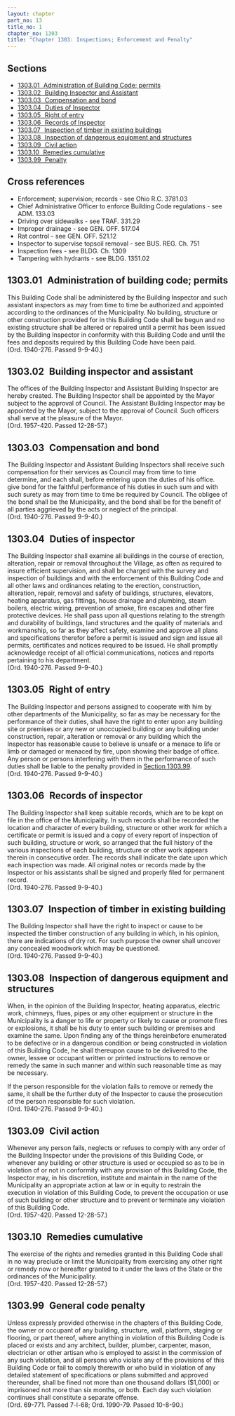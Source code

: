 ```yaml
---
layout: chapter
part_no: 13
title_no: 1
chapter_no: 1303
title: "Chapter 1303: Inspections; Enforcement and Penalty"
---
```


## Sections

* [1303.01   Administration of Building Code; permits](#130301-administration-of-building-code-permits)
* [1303.02   Building Inspector and Assistant](#130302-building-inspector-and-assistant)
* [1303.03   Compensation and bond](#130303-compensation-and-bond)
* [1303.04   Duties of Inspector](#130304-duties-of-inspector)
* [1303.05   Right of entry](#130305-right-of-entry)
* [1303.06   Records of Inspector](#130306-records-of-inspector)
* [1303.07   Inspection of timber in existing buildings](#130307-inspection-of-timber-in-existing-buildings)
* [1303.08   Inspection of dangerous equipment and structures](#130308-inspection-of-dangerous-equipment-and-structures)
* [1303.09   Civil action](#130309-civil-action)
* [1303.10   Remedies cumulative](#130310-remedies-cumulative)
* [1303.99   Penalty](#130399-penalty)

## Cross references

* Enforcement; supervision; records - see Ohio R.C. 3781.03
* Chief Administrative Officer to enforce Building Code regulations - see ADM. 133.03
* Driving over sidewalks - see TRAF. 331.29
* Improper drainage - see GEN. OFF. 517.04
* Rat control - see GEN. OFF. 521.12
* Inspector to supervise topsoil removal - see BUS. REG. Ch. 751
* Inspection fees - see BLDG. Ch. 1309
* Tampering with hydrants - see BLDG. 1351.02

## 1303.01   Administration of building code; permits

This Building Code shall be administered by the Building Inspector and such
assistant inspectors as may from time to time be authorized and appointed
according to the ordinances of the Municipality. No building, structure or
other construction provided for in this Building Code shall be begun and no
existing structure shall be altered or repaired until a permit has been issued
by the Building Inspector in conformity with this Building Code and until the
fees and deposits required by this Building Code have been paid.\
(Ord. 1940-276. Passed 9-9-40.)

## 1303.02   Building inspector and assistant

The offices of the Building Inspector and Assistant Building Inspector are
hereby created. The Building Inspector shall be appointed by the Mayor subject
to the approval of Council. The Assistant Building Inspector may be appointed
by the Mayor, subject to the approval of Council. Such officers shall serve at
the pleasure of the Mayor.\
(Ord. 1957-420. Passed 12-28-57.)

## 1303.03   Compensation and bond

The Building Inspector and Assistant Building Inspectors shall receive such
compensation for their services as Council may from time to time determine, and
each shall, before entering upon the duties of his office. give bond for the
faithful performance of his duties in such sum and with such surety as may from
time to time be required by Council. The obligee of the bond shall be the
Municipality, and the bond shall be for the benefit of all parties aggrieved
by the acts or neglect of the principal.\
(Ord. 1940-276. Passed 9-9-40.)

## 1303.04   Duties of inspector

The Building Inspector shall examine all buildings in the course of
erection, alteration, repair or removal throughout the Village, as often as
required to insure efficient supervision, and shall be charged with the survey
and inspection of buildings and with the enforcement of this Building Code and
all other laws and ordinances relating to the erection, construction,
alteration, repair, removal and safety of buildings, structures, elevators,
heating apparatus, gas fittings, house drainage and plumbing, steam boilers,
electric wiring, prevention of smoke, fire escapes and other fire protective
devices. He shall pass upon all questions relating to the strength and
durability of buildings, land structures and the quality of materials and
workmanship, so far as they affect safety, examine and approve all plans and
specifications therefor before a permit is issued and sign and issue all
permits, certificates and notices required to be issued. He shall promptly
acknowledge receipt of all official communications, notices and reports
pertaining to his department.\
(Ord. 1940-276. Passed 9-9-40.)

## 1303.05   Right of entry

The Building Inspector and persons assigned to cooperate with him by other
departments of the Municipality, so far as may be necessary for the performance
of their duties, shall have the right to enter upon any building site or
premises or any new or unoccupied building or any building under construction,
repair, alteration or removal or any building which the Inspector has
reasonable cause to believe is unsafe or a menace to life or limb or damaged or
menaced by fire, upon showing their badge of office. Any person or persons
interfering with them in the performance of such duties shall be liable to the
penalty provided in [Section 1303.99][].\
(Ord. 1940-276. Passed 9-9-40.)

## 1303.06   Records of inspector

The Building Inspector shall keep suitable records, which are to be kept on
file in the office of the Municipality. In such records shall be recorded the
location and character of every building, structure or other work for which a
certificate or permit is issued and a copy of every report of inspection of
such building, structure or work, so arranged that the full history of the
various inspections of each building, structure or other work appears therein
in consecutive order. The records shall indicate the date upon which each
inspection was made. All original notes or records made by the Inspector or his
assistants shall be signed and properly filed for permanent record.\
(Ord. 1940-276. Passed 9-9-40.)

## 1303.07   Inspection of timber in existing building

The Building Inspector shall have the right to inspect or cause to be
inspected the timber construction of any building in which, in his opinion,
there are indications of dry rot. For such purpose the owner shall uncover any
concealed woodwork which may be questioned.\
(Ord. 1940-276. Passed 9-9-40.)

## 1303.08   Inspection of dangerous equipment and structures

When, in the opinion of the Building Inspector, heating apparatus, electric
work, chimneys, flues, pipes or any other equipment or structure in the
Municipality is a danger to life or property or likely to cause or promote
fires or explosions, it shall be his duty to enter such building or premises
and examine the same. Upon finding any of the things hereinbefore enumerated to
be defective or in a dangerous condition or being constructed in violation of
this Building Code, he shall thereupon cause to be delivered to the owner,
lessee or occupant written or printed instructions to remove or remedy the same
in such manner and within such reasonable time as may be necessary.

If the person responsible for the violation fails to remove or remedy the
same, it shall be the further duty of the Inspector to cause the prosecution of
the person responsible for such violation.\
(Ord. 1940-276. Passed 9-9-40.)

## 1303.09   Civil action

Whenever any person fails, neglects or refuses to comply with any order of
the Building Inspector under the provisions of this Building Code, or whenever
any building or other structure is used or occupied so as to be in violation of
or not in conformity with any provision of this Building Code, the Inspector
may, in his discretion, institute and maintain in the name of the Municipality
an appropriate action at law or in equity to restrain the execution in
violation of this Building Code, to prevent the occupation or use of such
building or other structure and to prevent or terminate any violation of this
Building Code.\
(Ord. 1957-420. Passed 12-28-57.)

## 1303.10   Remedies cumulative

The exercise of the rights and remedies granted in this Building Code shall
in no way preclude or limit the Municipality from exercising any other right or
remedy now or hereafter granted to it under the laws of the State or the
ordinances of the Municipality.\
(Ord. 1957-420. Passed 12-28-57.)

## 1303.99   General code penalty

Unless expressly provided otherwise in the chapters of this Building Code,
the owner or occupant of any building, structure, wall, platform, staging or
flooring, or part thereof, where anything in violation of this Building Code is
placed or exists and any architect, builder, plumber, carpenter, mason,
electrician or other artisan who is employed to assist in the commission of any
such violation, and all persons who violate any of the provisions of this
Building Code or fail to comply therewith or who build in violation of any
detailed statement of specifications or plans submitted and approved
thereunder, shall be fined not more than one thousand dollars ($1,000) or
imprisoned not more than six months, or both. Each day such violation continues
shall constitute a separate offense.\
(Ord. 69-771. Passed 7-l-68; Ord. 1990-79. Passed 10-8-90.)

[Section 1303.99]:</chapters/chapter-1303-inspections-enforcement-and-penalty/#130399-general-code-penalty>
